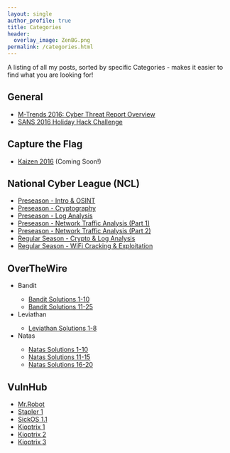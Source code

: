 ```yaml
---
layout: single
author_profile: true
title: Categories
header:
  overlay_image: ZenBG.png
permalink: /categories.html
---
```


A listing of all my posts, sorted by specific Categories - makes it easier to find what you are looking for!

<h2>General</h2>
<ul>
<li><a href="https://jhalon.github.io/m-trends-fireeye-report-overview/">M-Trends 2016: Cyber Threat Report Overview</a></li>
<li><a href="https://jhalon.github.io/sans-2016-holiday-hack-challenge/">SANS 2016 Holiday Hack Challenge</a></li>

</ul>

<h2>Capture the Flag</h2>
<ul>
<li><a href="">Kaizen 2016</a> (Coming Soon!)</li>
</ul>

<h2>National Cyber League (NCL)</h2>
<ul>
<li><a href="https://jhalon.github.io/ncl-intro-osint/">Preseason - Intro & OSINT</a></li>
<li><a href="https://jhalon.github.io/ncl-crypto/">Preseason - Cryptography</a></li>
<li><a href="https://jhalon.github.io/ncl-log-analysis/">Preseason - Log Analysis</a></li>
<li><a href="https://jhalon.github.io/ncl-network-analysis1/">Preseason - Network Traffic Analysis (Part 1)</a></li>
<li><a href="https://jhalon.github.io/ncl-network-analysis2/">Preseason - Network Traffic Analysis (Part 2)</a></li>
<li><a href="https://jhalon.github.io/ncl-regular-season-1/">Regular Season - Crypto & Log Analysis</a></li>
<li><a href="https://jhalon.github.io/ncl-regular-season-2/">Regular Season - WiFi Cracking & Exploitation</a></li>
</ul>

<h2>OverTheWire</h2>
<ul>

<li>Bandit</li>
<ul>
<li><a href="https://jhalon.github.io/over-the-wire-bandit1/">Bandit Solutions 1-10</a></li>
<li><a href="https://jhalon.github.io/over-the-wire-bandit2/">Bandit Solutions 11-25</a></li>
</ul>

<li>Leviathan</li>
<ul>
<li><a href="https://jhalon.github.io/over-the-wire-leviathan/">Leviathan Solutions 1-8</a></li>
</ul>

<li>Natas</li>
<ul>
<li><a href="https://jhalon.github.io/over-the-wire-natas1/">Natas Solutions 1-10</a></li>
<li><a href="https://jhalon.github.io/over-the-wire-natas2/">Natas Solutions 11-15</a></li>
<li><a href="https://jhalon.github.io/over-the-wire-natas3/">Natas Solutions 16-20</a></li>
</ul>

</ul>


<h2>VulnHub</h2>
<ul>
<li><a href="https://jhalon.github.io/vulnhub-mr-robot1/">Mr.Robot</a></li>
<li><a href="https://jhalon.github.io/vulnhub-stapler1/">Stapler 1</a></li>
<li><a href="https://jhalon.github.io/vulnhub-sick-os1/">SickOS 1.1</a></li>
<li><a href="https://jhalon.github.io/vulnhub-kioptrix1/">Kioptrix 1</a></li>
<li><a href="https://jhalon.github.io/vulnhub-kioptrix2/">Kioptrix 2</a></li>
<li><a href="https://jhalon.github.io/vulnhub-kioptrix3/">Kioptrix 3</a></li>
</ul>
